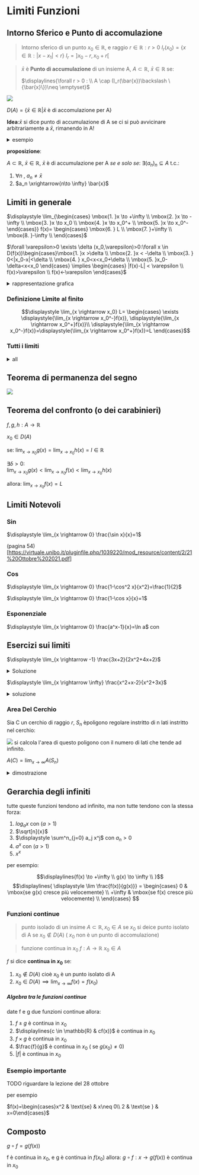 
# Limiti Funzioni


## Intorno Sferico e Punto di accomulazione
> Intorno sferico di un punto $x_0 \in \mathbb{R}$, e raggio $r \in \mathbb{R}: r>0$ 
> $I_r(x_0) = \{x\in \mathbb{R} : |x-x_1|<r\}$
> $I_r=]x_0-r,x_0+r[$


> $\bar{x}$ è **Punto di accumulazione** di un insieme A, $A\subset \mathbb{R}$, $\bar{x}\in\mathbb{R}$ se:  
> 
> $\displaylines{\forall r > 0 : \\ A \cap (I_r(\bar{x})\backslash \{\bar{x}\})\neq \emptyset}$

![](vx_images/1189241576710.png)

$D(A)=\{\bar{x}\in \mathbb{R}| \bar{x} \mbox{ è di accomulazione per A}\}$

**Idea**:$\bar{x}$ si dice punto di accumulazione di A se ci si può avvicinare arbitrariamente a $\bar{x}$, rimanendo in A!

<details>
<summary>
esempio
</summary>

![](vx_images/2412763123188.png)
</details>



**proposizione**:

$A \subset \mathbb{R}$, $\bar{x} \in \mathbb{R}$, $\bar{x}$ è di accumulazione per A _se e solo se_: $\exists (a_n)_n \subseteq A \mbox{ t.c.:}$

1. $\forall n \mbox{ , } a_n \neq \bar{x}$
1. $a_n \xrightarrow{n\to \infty} \bar{x}$

## Limiti in generale





$\displaystyle \lim_{\begin{cases} \mbox{1. }x \to +\infty \\ \mbox{2. }x \to -\infty  \\ \mbox{3. }x \to x_0 \\ \mbox{4. }x \to x_0^+ \\ \mbox{5. }x \to x_0^- \end{cases}} f(x)= \begin{cases} \mbox{6. } L \\ \mbox{7. }+\infty \\ \mbox{8. }-\infty \\ \end{cases}$

$\forall \varepsilon>0 \exists \delta (x_0,\varepsilon)>0:\forall x \in D(f(x))\begin{cases}\mbox{1. }x >\delta \\ \mbox{2. }x < -\delta  \\ \mbox{3. } 0<|x_0-x|<\delta \\ \mbox{4. } x_0<x<x_0+\delta  \\ \mbox{5. }x_0-\delta<x<x_0 \end{cases} \implies \begin{cases} |f(x)-L| < \varepsilon \\  f(x)>\varepsilon  \\ f(x)<-\varepsilon \end{cases}$



<details>
<summary>
rappresentazione grafica
</summary>

![](vx_images/5320002239302.png)
</details>

### Definizione Limite al finito

$$\displaystyle \lim_{x \rightarrow x_0} L=
\begin{cases} 
    \exists \displaystyle{\lim_{x \rightarrow x_0^-}f(x)}, \displaystyle{\lim_{x \rightarrow x_0^+}f(x)}\\ 
    \displaystyle{\lim_{x \rightarrow x_0^-}f(x)}=\displaystyle{\lim_{x \rightarrow x_0^+}f(x)}=L 
\end{cases}$$


### Tutti i limiti


<details>
<summary>
all
</summary>


**Definizione di limite finito**


$f: A \rightarrow \mathbb{R}, x_0 \in D(A)$
si dice che $\displaystyle \lim_{x \to x_0}  f(x)=L$se:
$\displaylines{\forall \varepsilon > 0\in \mathbb{R}\mbox{ , }  \exists \delta = \delta(x_o,\varepsilon)>0: \forall x \in A  : \\ 0 < |x-x_0| < \delta  \implies |f(x)-L|> \varepsilon}$




**Limite Finito da Destra**

$\displaystyle \lim_{x \rightarrow x_0^+}f(x)=l \iff \displaylines{\forall \varepsilon \in \mathbb{R} , \exists \delta = \delta(x_o,\varepsilon)>0 \\ \forall x \in A : x_0  < x <x_0+ \delta \\ \implies |f(x) -l|< \varepsilon }$

**Limite Finito da sinistra**

## $\displaystyle \lim_{x \rightarrow x_0^-}f(x)=l \iff \displaylines{\forall \varepsilon \in \mathbb{R}, \exists \delta = \delta(x_o,\varepsilon)<0 \\ \forall x \in A : x_0-\delta  < x <x_0 \\ \implies |f(x) -l|< \varepsilon }$



**limite infinito da destra**
$\displaystyle \lim_{x \rightarrow x_0^+}f(x)=+\infty \iff \displaylines{\forall \varepsilon \in \mathbb{R} \exists \delta = \delta(x_o,\varepsilon)<0 \\ \forall x \in A : x_0  < x <x_0+\delta \\ \implies f(x)> \varepsilon }$

**limite infinito da sinistra**
$\displaystyle \lim_{x \rightarrow x_0^-}f(x)=+\infty \iff \displaylines{\forall \varepsilon \in \mathbb{R} \exists \delta = \delta(x_o,\varepsilon)<0 \\ \forall x \in A : x_0-\delta  < x <x_0 \\ \implies f(x)> \varepsilon }$



**limite all'infinito**

$$\lim_{x\to +\infty} f(x) = \begin{cases}
l \\
+\infty \\
- \infty
\end{cases}$$


$\displaylines{\forall \varepsilon \in \mathbb{R} >0 , \exists  \delta(\varepsilon) > 0 : \forall x \in A : x >  \delta \\ \implies \begin{cases} |f(x)-l| < \varepsilon \\ f(x) > \varepsilon \\ f(x)< - \varepsilon  \end{cases}}$

</details>


## Teorema di permanenza del segno


![](vx_images/5696221209392.png)


## Teorema del confronto (o dei carabinieri)


$f,g,h: A \to \mathbb{R}$

$x_0 \in D(A)$ 

se: $\displaystyle \lim_{x \to x_0} g(x) =\displaystyle \lim_{x \to x_0} h(x)= l \in \mathbb{R}$  

$\exists \delta >0$:  
 $\displaystyle \lim_{x \to x_0} g(x) <\displaystyle \lim_{x \to x_0} f(x)<\displaystyle \lim_{x \to x_0} h(x)$  
 
allora: $\displaystyle \lim_{x \to x_0} f(x)=L$





## Limiti Notevoli


### Sin

$\displaystyle \lim_{x \rightarrow 0} \frac{\sin x}{x}=1$

(pagina 54)[https://virtuale.unibo.it/pluginfile.php/1039220/mod_resource/content/2/21%20Ottobre%202021.pdf]

### Cos

$\displaystyle \lim_{x \rightarrow 0} \frac{1-\cos^2 x}{x^2}=\frac{1}{2}$

$\displaystyle \lim_{x \rightarrow 0} \frac{1-\cos x}{x}=1$


### Esponenziale

$\displaystyle \lim_{x \rightarrow 0} \frac{a^x-1}{x}=\ln a$ con 



## Esercizi sui limiti


$\displaystyle \lim_{x \rightarrow -1} \frac{3x+2}{2x^2+4x+2}$

<details>
<summary>
Soluzione
</summary>
![](vx_images/1800508746822.png)
</details>


$\displaystyle \lim_{x \rightarrow \infty} \frac{x^2+x-2}{x^2+3x}$

<details>
<summary>
soluzione
</summary>


![](vx_images/1957820535914.png)

</details>

### Area Del Cerchio


 Sia C un cerchio di raggio $r$, $S_n$ èpoligono regolare instritto di n lati instritto nel cerchio:
 
![](vx_images/999333696819.png)
si calcola l'area di questo poligono con il numero di lati che tende ad infinito.


$A(C)=\displaystyle \lim_{x \rightarrow \infty} A(S_n)$



<details>
<summary>
dimostrazione
</summary>


![](vx_images/5423044485911.png)
![](vx_images/4461069811662.png)

</details>


## Gerarchia degli infiniti

tutte queste funzioni tendono ad infinito, ma non tutte tendono con la stessa forza:

1. $log_a x$ con $(a>1)$
2. $\sqrt[n]{x}$ 
3. $\displaystyle \sum^n_{j=0} a_j x^j$ con $a_n>0$
4. $a^x \mbox{ con } (a> 1)$
5. $x^x$

per esempio:

$$\displaylines{f(x) \to +\infty \\ 
g(x) \to \infty \\ }$$
$$\displaylines{
 \displaystyle \lim \frac{f(x)}{g(x)}} = \begin{cases}
 0 & \mbox{se g(x) cresce più velocemente} \\
 +\infty & \mbox{se f(x) cresce più velocemente} \\
 \end{cases} $$



###  Funzioni continue

> punto isolado di un insime
> $A \subset \mathbb{R}, x_0 \in A$ se $x_0$ si deice punto isolato di A se $x_0 \notin D(A)$ ( $x_0$ non è un punto di accomulazione)


> funzione continua in $x_0$
> $f:A \to \mathbb{R}$
> $x_0 \in A$

$f$ si dice **continua in $x_0$** se:
1. $x_0 \notin D(A)$ cioè $x_0$ è un punto isolato di A
2. $x_0 \in D(A) \implies \displaystyle \lim_{x \rightarrow \infty} f(x)=f(x_0)$


##### Algebra tra le funzioni continue

date f e g due funzioni continue allora:

1. $f \pm g$ è continua in $x_0$
2. $\displaylines{c \in \mathbb{R} & cf(x)}$ è continua in $x_0$
3. $f \times g$ è continua in $x_0$
3. $\frac{f}{g}$ è continua in $x_0$ ( se $g(x_0)\neq 0$)
4. $|f|$ è continua in $x_0$ 

### Esempio importante

TODO riguardare la lezione del 28 ottobre

per esempio

$f(x)=\begin{cases}x^2 & \text{se} & x\neq 0\\ 2 & \text{se } & x=0\end{cases}$

## Composto

$g \circ  f= g(f(x))$ 

f è continua in $x_0$, e g è continua in $f(x_0)$ allora: 
$g \circ f: x \to g(f(x))$ è continua in $x_0$

